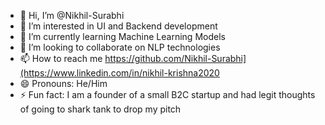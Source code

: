 - 👋 Hi, I’m @Nikhil-Surabhi
- 👀 I’m interested in UI and Backend development
- 🌱 I’m currently learning Machine Learning Models
- 💞️ I’m looking to collaborate on NLP technologies
- 📫 How to reach me https://github.com/Nikhil-Surabhi](https://www.linkedin.com/in/nikhil-krishna2020
- 😄 Pronouns: He/Him
- ⚡ Fun fact: I am a founder of a small B2C startup and had legit thoughts of going to shark tank to drop my pitch

<!---
Nikhil-Surabhi/Nikhil-Surabhi is a ✨ special ✨ repository because its `README.md` (this file) appears on your GitHub profile.
You can click the Preview link to take a look at your changes.
--->
